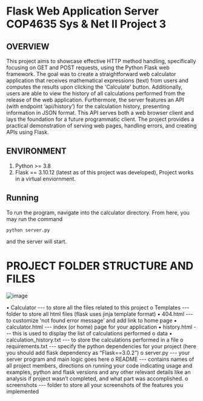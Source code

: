# Flask Web Application Server COP4635 Sys & Net II Project 3

## OVERVIEW

This project aims to showcase effective HTTP method handling, specifically focusing on GET and
POST requests, using the Python Flask web framework. The goal was to create a straightforward
web calculator application that receives mathematical expressions (text) from users and
computes the results upon clicking the 'Calculate' button. Additionally, users are able to view 
the history of all calculations performed from the release of the
web application.
Furthermore, the server features an API (with endpoint ‘api/history’) for the calculation history,
presenting information in JSON format. 
This API serves both a web browser client and lays the foundation for a future programmatic client. 
The project provides a practical demonstration of serving web pages,
handling errors, and creating APIs using Flask.

## ENVIRONMENT

1. Python >= 3.8 
2. Flask == 3.10.12 (latest as of this project was developed), Project works in a  virtual enviornment.

## Running

To run the program, navigate into the calculator directory. From here, you may run the command
```
python server.py
```
and the server will start.

# PROJECT FOLDER STRUCTURE AND FILES
![image](https://github.com/Wil-silver44/COP4635-P3-Flask-Web-Server/assets/89366767/4318852f-7080-4869-af62-914bb2b4e8ed)

• Calculator --- to store all the files related to this project
  o Templates --- folder to store all html files (flask uses jinja template format)
▪ 404.html --- to customize ‘not found error message’ and add link to home page
▪ calculator.html --- index (or home) page for your application
▪ history.html --- this is used to display the list of calculations performed
  o data
▪ calculation_history.txt --- to store the calculations performed in a file
  o requirements.txt --- specify the python dependencies for your project (here you should add flask dependency as “Flask==3.0.2”)
  o server.py --- your server program and main logic goes here
  o README --- contains names of all project members, directions on running your code indicating usage and examples, python and flask versions 
  and any other relevant details like an analysis if project wasn’t completed, and what part was accomplished.
  o screenshots --- folder to store all your screenshots of the features you implemented


